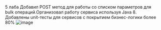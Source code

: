 5 лаба Добавил POST метод для работы со списком параметров для bulk операций.Организовал работу сервиса используя Java 8. Добавлены unit-тесты для сервисов с покрытием бизнес-логики более 80%
![image](https://github.com/user-attachments/assets/20f59b4b-cec6-476b-b907-3b1c3cc8c12e)
